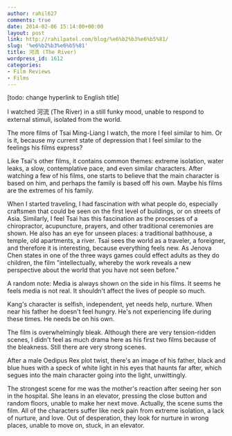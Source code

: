 ```yaml
---
author: rahil627
comments: true
date: 2014-02-06 15:14:00+00:00
layout: post
link: http://rahilpatel.com/blog/%e6%b2%b3%e6%b5%81/
slug: '%e6%b2%b3%e6%b5%81'
title: 河流 (The River)
wordpress_id: 1612
categories:
- Film Reviews
- Films
---
```


[todo: change hyperlink to English title]

I watched 河流 (The River) in a still funky mood, unable to respond to external stimuli, isolated from the world.

The more films of Tsai Ming-Liang I watch, the more I feel similar to him. Or is it, because my current state of depression that I feel similar to the feelings his films express?

Like Tsai's other films, it contains common themes: extreme isolation, water leaks, a slow, contemplative pace, and even similar characters. After watching a few of his films, one starts to believe that the main character is based on him, and perhaps the family is based off his own. Maybe his films are the extremes of his family.

When I started traveling, I had fascination with what people do, especially craftsmen that could be seen on the first level of buildings, or on streets of Asia. Similarly, I feel Tsai has this fascination as the processes of a chiropractor, acupuncture, prayers, and other traditional ceremonies are shown. He also has an eye for unseen places: a traditional bathhouse, a temple, old apartments, a river. Tsai sees the world as a traveler, a foreigner, and therefore it is interesting, because everything feels new. As Jenova Chen states in one of the three ways games could effect adults as they do children, the film "intellectually, whereby the work reveals a new perspective about the world that you have not seen before."

A random note: Media is always shown on the side in his films. It seems he feels media is not real. It shouldn't affect the lives of people so much.

Kang's character is selfish, independent, yet needs help, nurture. When near his father he doesn't feel hungry. He's not experiencing life during these times. He needs be on his own.

The film is overwhelmingly bleak. Although there are very tension-ridden scenes, I didn't feel as much drama here as his first two films because of the bleakness.  Still there are very strong scenes.

After a male Oedipus Rex plot twist, there's an image of his father, black and blue hues with a speck of white light in his eyes that haunts far after, which segues into the main character going into the light, unwittingly.

The strongest scene for me was the mother's reaction after seeing her son in the hospital. She leans in an elevator, pressing the close button and random floors, unable to make her next move. Actually, the scene sums the film. All of the characters suffer like neck pain from extreme isolation, a lack of nurture, and love. Out of desperation, they look for nurture in wrong places, unable to move on, stuck, in an elevator.
